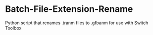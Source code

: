 # Batch-File-Extension-Rename
Python script that renames .tranm files to .gfbanm for use with Switch Toolbox
